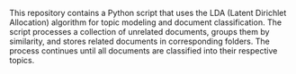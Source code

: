This repository contains a Python script that uses the LDA (Latent Dirichlet Allocation) algorithm for topic modeling and document classification. The script processes a collection of unrelated documents, groups them by similarity, and stores related documents in corresponding folders. The process continues until all documents are classified into their respective topics.

